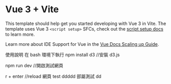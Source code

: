# Vue 3 + Vite

This template should help get you started developing with Vue 3 in Vite. The template uses Vue 3 `<script setup>` SFCs, check out the [script setup docs](https://v3.vuejs.org/api/sfc-script-setup.html#sfc-script-setup) to learn more.

Learn more about IDE Support for Vue in the [Vue Docs Scaling up Guide](https://vuejs.org/guide/scaling-up/tooling.html#ide-support).

使用說明 在 bash 環境下執行
npm install d3 //安裝 d3.js

npm run dev //開啟測試網頁

r + enter //reload 網頁
test ddddd
部屬測試
dd
